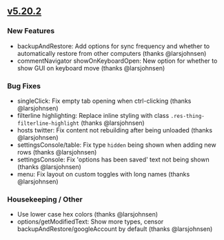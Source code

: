 ## [v5.20.2](https://github.com/honestbleeps/Reddit-Enhancement-Suite/releases/v5.20.2)

### New Features

- backupAndRestore: Add options for sync frequency and whether to automatically restore from other computers (thanks @larsjohnsen)
- commentNavigator showOnKeyboardOpen: New option for whether to show GUI on keyboard move (thanks @larsjohnsen)

### Bug Fixes

- singleClick: Fix empty tab opening when ctrl-clicking  (thanks @larsjohnsen)
- filterline highlighting: Replace inline styling with class `.res-thing-filterline-highlight` (thanks @larsjohnsen)
- hosts twitter: Fix content not rebuilding after being unloaded (thanks @larsjohnsen)
- settingsConsole/table: Fix type `hidden` being shown when adding new rows (thanks @larsjohnsen)
- settingsConsole: Fix 'options has been saved' text not being shown (thanks @larsjohnsen)
- menu: Fix layout on custom toggles with long names (thanks @larsjohnsen)

### Housekeeping / Other

- Use lower case hex colors (thanks @larsjohnsen)
- options/getModifiedText: Show more types, censor backupAndRestore/googleAccount by default (thanks @larsjohnsen)
